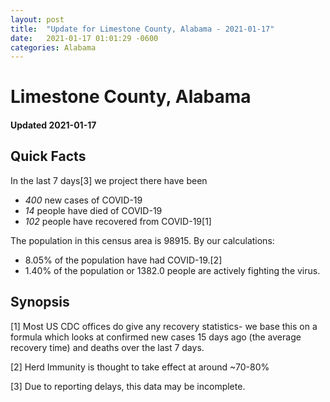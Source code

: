 ```yaml
---
layout: post
title:  "Update for Limestone County, Alabama - 2021-01-17"
date:   2021-01-17 01:01:29 -0600
categories: Alabama
---
```


# Limestone County, Alabama
#### Updated 2021-01-17

## Quick Facts

In the last 7 days[3] we project there have been
- *400* new cases of COVID-19
- *14* people have died of COVID-19
- *102* people have recovered from COVID-19[1]

The population in this census area is 98915. By our calculations:
- 8.05% of the population have had COVID-19.[2]
- 1.40% of the population or 1382.0 people are actively fighting the virus.

## Synopsis




[1] Most US CDC offices do give any recovery statistics- we base this on a formula which looks at confirmed new cases
15 days ago (the average recovery time) and deaths over the last 7 days.

[2] Herd Immunity is thought to take effect at around ~70-80%

[3] Due to reporting delays, this data may be incomplete.
 
    